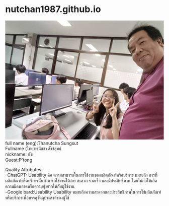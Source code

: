 # nutchan1987.github.io
![alt text for screen readers](/31195.jpg "Text to show on mouseover")
full name (eng):Thanutcha Sungsut<br>
Fullname (ไทย):ธนัชชา สังข์สุทธฺ์<br>
nickname: นัช<br>
Guest:P'tong<br>

Quality Attributes<br>
-ChatGPT:  Usability คือ ความสามารถในการใช้งานของผลิตภัณฑ์หรือบริการ หมายถึง การที่ผลิตภัณฑ์หรือบริการนั้นสามารถใช้งานได้ง่าย สะดวก รวดเร็ว และมีประสิทธิภาพ โดยไม่ก่อให้เกิดความผิดพลาดหรือความยุ่งยากให้กับผู้ใช้งาน<br>
-Google bard:Usability Usability หมายถึงความสะดวกและประสิทธิภาพในการใช้ผลิตภัณฑ์หรือบริการเพื่อบรรลุวัตถุประสงค์ของผู้ใช้<br>
